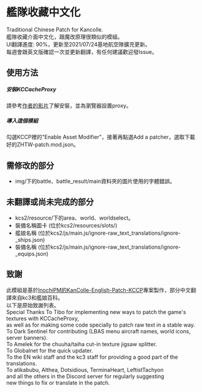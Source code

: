 # 艦隊收藏中文化
Traditional Chinese Patch for Kancolle.\
艦隊收藏介面中文化，跟魔改原理很類似的模組。\
UI翻譯進度: 90%，更新至2021/07/24基地航空隊擴充更新。\
每週會跟英文版確認一次並更新翻譯，有任何建議歡迎發Issue。

## 使用方法
##### 安裝KCCacheProxy
請參考[作者的影片](https://www.youtube.com/watch?v=Dog1zKAAWeI)了解安裝，並為瀏覽器設置proxy。

##### 導入這個模組
勾選KCCP裡的"Enable Asset Modifier"，接著再點選Add a patcher，選取下載好的ZHTW-patch.mod.json。

## 需修改的部分
- img/下的battle、battle_result/main資料夾的圖片使用的字體錯誤。

## 未翻譯或尚未完成的部分
- kcs2/resource/下的area、world、worldselect。
- 裝備名稱圖卡 (位於kcs2/resources/slots/)
- 艦娘名稱 (位於kcs2/js/main.js/ignore-raw_text_translations/ignore-_ships.json)
- 裝備名稱 (位於kcs2/js/main.js/ignore-raw_text_translations/ignore-_equips.json)

## 致謝
此模組是基於[InochiPM的KanColle-English-Patch-KCCP](https://github.com/InochiPM/KanColle-English-Patch-KCCP)專案製作，部分中文翻譯來自kc3和艦娘百科。\
以下是原始致謝列表。\
Special Thanks
To Tibo for implementing new ways to patch the game's textures with KCCacheProxy,\
as well as for making some code specially to patch raw text in a stable way.\
To Dark Sentinel for contributing (LBAS menu aircraft names, world icons, server banners).\
To Amelek for the chuuha/taiha cut-in texture jigsaw splitter.\
To Globalnet for the quick updater.\
To the EN wiki staff and the kc3 staff for providing a good part of the translations.\
To atikabubu, Althea, Dotsidious, TerminaHeart, LeftistTachyon\
and all the others in the Discord server for regularly suggesting\
new things to fix or translate in the patch.
